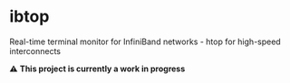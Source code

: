 # ibtop
Real-time terminal monitor for InfiniBand networks - htop for high-speed interconnects

⚠️ **This project is currently a work in progress**
